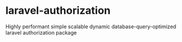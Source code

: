 # laravel-authorization
Highly performant simple scalable dynamic database-query-optimized laravel authorization package
